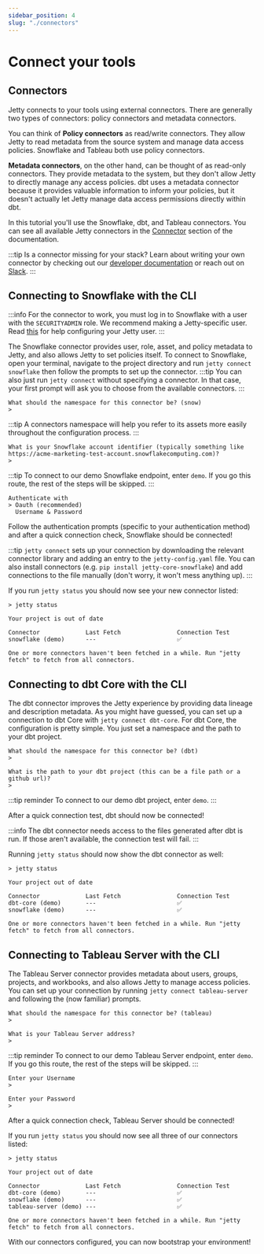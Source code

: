 ```yaml
---
sidebar_position: 4
slug: "./connectors"
---
```


# Connect your tools

## Connectors

Jetty connects to your tools using external connectors. There are generally two types of connectors: policy connectors and metadata connectors.

You can think of **Policy connectors** as read/write connectors. They allow Jetty to read metadata from the source system and manage data access policies. Snowflake and Tableau both use policy connectors.

**Metadata connectors**, on the other hand, can be thought of as read-only connectors. They provide metadata to the system, but they don't allow Jetty to directly manage any access policies. dbt uses a metadata connector because it provides valuable information to inform your policies, but it doesn't actually let Jetty manage data access permissions directly within dbt.

In this tutorial you'll use the Snowflake, dbt, and Tableau connectors. You can see all available Jetty connectors in the [Connector](../connectors/index.md) section of the documentation.

:::tip
Is a connector missing for your stack? Learn about writing your own connector by checking out our [developer documentation](#) or reach out on [Slack](https://www.slack.com).
:::

## Connecting to Snowflake with the CLI

:::info
For the connector to work, you must log in to Snowflake with a user with the `SECURITYADMIN` role. We recommend making a Jetty-specific user. Read [this](#) for help configuring your Jetty user.
:::

The Snowflake connector provides user, role, asset, and policy metadata to Jetty, and also allows Jetty to set policies itself. To connect to Snowflake, open your terminal, navigate to the project directory and run `jetty connect snowflake` then follow the prompts to set up the connector.
:::tip
You can also just run `jetty connect` without specifying a connector. In that case, your first prompt will ask you to choose from the available connectors.
:::

```buttonless
What should the namespace for this connector be? (snow)
>
```

:::tip
A connectors namespace will help you refer to its assets more easily throughout the configuration process.
:::

```buttonless
What is your Snowflake account identifier (typically something like https://acme-marketing-test-account.snowflakecomputing.com)?
>
```

:::tip
To connect to our demo Snowflake endpoint, enter `demo`. If you go this route, the rest of the steps will be skipped.
:::

```buttonless
Authenticate with
> Oauth (recommended)
  Username & Password
```

Follow the authentication prompts (specific to your authentication method) and after a quick connection check, Snowflake should be connected!

:::tip
`jetty connect` sets up your connection by downloading the relevant connector library and adding an entry to the `jetty-config.yaml` file. You can also install connectors (e.g. `pip install jetty-core-snowflake`) and add connections to the file manually (don't worry, it won't mess anything up).
:::

If you run `jetty status` you should now see your new connector listed:

```buttonless
> jetty status

Your project is out of date

Connector             Last Fetch                Connection Test
snowflake (demo)      ---                       ✅

One or more connectors haven't been fetched in a while. Run "jetty fetch" to fetch from all connectors.
```

## Connecting to dbt Core with the CLI

The dbt connector improves the Jetty experience by providing data lineage and description metadata. As you might have guessed, you can set up a connection to dbt Core with `jetty connect dbt-core`. For dbt Core, the configuration is pretty simple. You just set a namespace and the path to your dbt project.

```buttonless
What should the namespace for this connector be? (dbt)
>
```

```buttonless
What is the path to your dbt project (this can be a file path or a github url)?
>
```

:::tip reminder
To connect to our demo dbt project, enter `demo`.
:::

After a quick connection test, dbt should now be connected!

:::info
The dbt connector needs access to the files generated after dbt is run. If those aren't available, the connection test will fail.
:::

Running `jetty status` should now show the dbt connector as well:

```buttonless
> jetty status

Your project out of date

Connector             Last Fetch                Connection Test
dbt-core (demo)       ---                       ✅
snowflake (demo)      ---                       ✅

One or more connectors haven't been fetched in a while. Run "jetty fetch" to fetch from all connectors.
```

## Connecting to Tableau Server with the CLI

The Tableau Server connector provides metadata about users, groups, projects, and workbooks, and also allows Jetty to manage access policies. You can set up your connection by running `jetty connect tableau-server` and following the (now familiar) prompts.

```
What should the namespace for this connector be? (tableau)
>
```

```
What is your Tableau Server address?
>
```

:::tip reminder
To connect to our demo Tableau Server endpoint, enter `demo`. If you go this route, the rest of the steps will be skipped.
:::

```
Enter your Username
>
```

```
Enter your Password
>
```

After a quick connection check, Tableau Server should be connected!

If you run `jetty status` you should now see all three of our connectors listed:

```
> jetty status

Your project out of date

Connector             Last Fetch                Connection Test
dbt-core (demo)       ---                       ✅
snowflake (demo)      ---                       ✅
tableau-server (demo) ---                       ✅

One or more connectors haven't been fetched in a while. Run "jetty fetch" to fetch from all connectors.
```

With our connectors configured, you can now bootstrap your environment!
